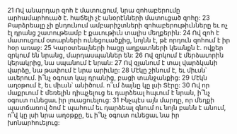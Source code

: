 21 Ով անարդար զոհ է մատուցում, նրա զոհաբերումը արհամարհուած է. հաճելի չէ անօրէնների մատուցած զոհը:
23 Բարձրեալը չի ընդունում ամբարիշտների զոհաբերութիւնները եւ ոչ էլ դրանց շատութեամբ է քաւութիւն տալիս մեղքերին:
24 Ով զոհ է մատուցում օտարների ունեցուածքից, նոյնն է, թէ որդուն զոհում է իր հօր առաջ:
25 Կարօտեալների հացը աղքատների կեանքն է. ովքեր զրկում են նրանց, մարդասպաններ են:
26 Ով զրկում է մերձաւորին կերակրից, նա սպանում է նրան:
27 Ով զլանում է տալ վարձկանի վարձը, նա թափում է նրա արիւնը:
28 Մէկը շինում է, եւ միւսն՝ աւերում. ի՞նչ օգուտ կայ դրանից, բացի տանջանքից:
29 Մէկն աղօթում է, եւ միւսն՝ անիծում. ո՞ւմ ձայնը կը լսի Տէրը:
30 Ով որ մաքրւում է մեռելին դիպչելուց եւ դարձեալ հպւում է նրան, ի՞նչ օգուտ ունեցաւ իր լուացուելուց:
31 Ինչպէս այն մարդը, որ մեղքի պատճառով ծոմ է պահում եւ դարձեալ գնում ու նոյն բանն է անում, ո՞վ կը լսի նրա աղօթքը, եւ ի՞նչ օգուտ ունեցաւ նա իր խոնարհուելուց:
